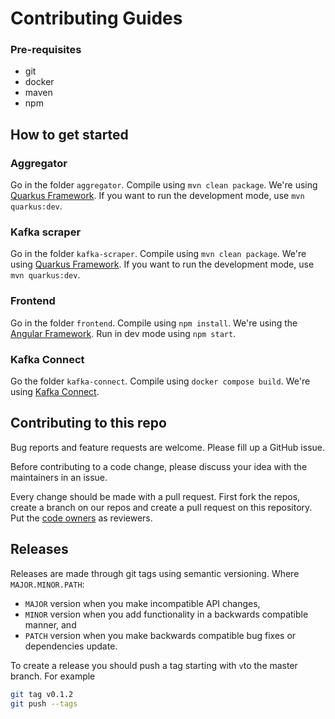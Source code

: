 # Contributing Guides

### Pre-requisites
- git
- docker
- maven
- npm

## How to get started

### Aggregator

Go in the folder `aggregator`. Compile using `mvn clean package`. We're using [Quarkus Framework](https://quarkus.io/). If you want to run the development mode, use `mvn quarkus:dev`.

### Kafka scraper

Go in the folder `kafka-scraper`. Compile using `mvn clean package`. We're using [Quarkus Framework](https://quarkus.io/). If you want to run the development mode, use `mvn quarkus:dev`.

### Frontend

Go in the folder `frontend`. Compile using `npm install`. We're using the [Angular Framework](https://angular.dev/). Run in dev mode using `npm start`.

### Kafka Connect

Go the folder `kafka-connect`. Compile using `docker compose build`. We're using [Kafka Connect](https://kafka.apache.org/documentation/#connect).

## Contributing to this repo

Bug reports and feature requests are welcome. Please fill up a GitHub issue.

Before contributing to a code change, please discuss your idea with the maintainers in an issue.

Every change should be made with a pull request. First fork the repos, create a branch on our repos and create a pull request on this repository. Put the [code owners](./CODEOWNERS) as reviewers.

## Releases

Releases are made through git tags using semantic versioning. Where `MAJOR.MINOR.PATH`:
- `MAJOR` version when you make incompatible API changes,
- `MINOR` version when you add functionality in a backwards compatible manner, and
- `PATCH` version when you make backwards compatible bug fixes or dependencies update.

To create a release you should push a tag starting with `v`to the master branch. For example
```bash
git tag v0.1.2
git push --tags
```

